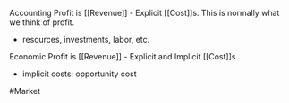 Accounting Profit is [[Revenue]] - Explicit [[Cost]]s. This is normally what we think of profit.
- resources, investments, labor, etc.

Economic Profit is [[Revenue]] - Explicit and Implicit [[Cost]]s
- implicit costs: opportunity cost 

#Market 